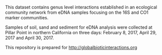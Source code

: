 This dataset contains genus level interactions established in an ecological community network from eDNA samples focusing on the 16S and CO1 marker communities.

Samples of soil, sand and sediment for eDNA analysis were collected at Pillar Point in northern California on three days: February 8, 2017, April 29, 2017 and April 30, 2017.

This repository is prepared for http://globalbioticinteractions.org
